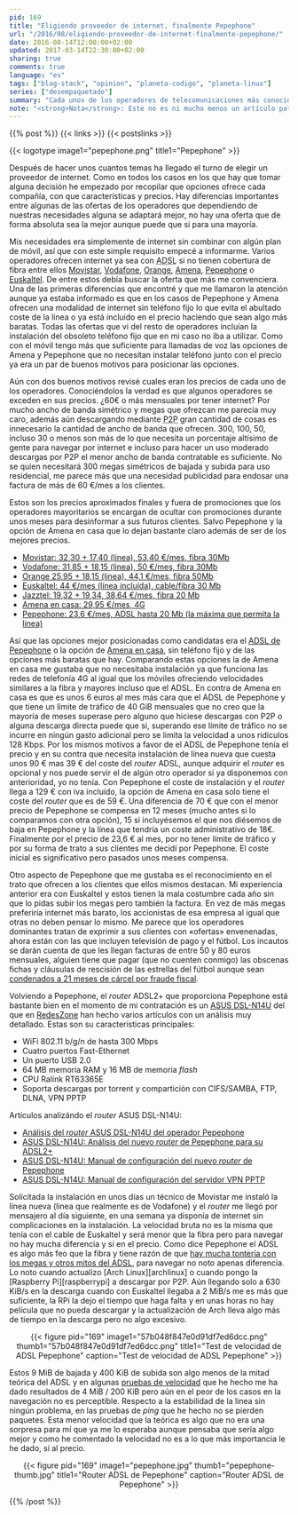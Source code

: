 ```yaml
---
pid: 169
title: "Eligiendo proveedor de internet, finalmente Pepephone"
url: "/2016/08/eligiendo-proveedor-de-internet-finalmente-pepephone/"
date: 2016-08-14T12:00:00+02:00
updated: 2017-03-14T22:30:00+02:00
sharing: true
comments: true
language: "es"
tags: ["blog-stack", "opinion", "planeta-codigo", "planeta-linux"]
series: ["desempaquetado"]
summary: "Cada unos de los operadores de telecomunicaciones más conocidos e importantes ofrecen internet ya sean con fibra óptica, ADSL o incluso 4G. Junto con la forma de ofrecer internet que en la mayoría es mediante fibra las diferencias están en el precio y las diferencias son significativas. En este artículo comentaré que opciones he barajado y por cual me he decidido finalmente."
note: "<strong>Nota</strong>: Este no es ni mucho menos un artículo patrocinado encubierto. Simplemente es mi experiencia en la búsqueda de un proveedor de internet y como cliente."
---
```


{{% post %}}
{{< links >}}
{{< postslinks >}}

{{< logotype image1="pepephone.png" title1="Pepephone" >}}

Después de hacer unos cuantos temas ha llegado el turno de elegir un proveedor de internet. Como en todos los casos en los que hay que tomar alguna decisión he empezado por recopilar que opciones ofrece cada compañía, con que características y precios. Hay diferencias importantes entre algunas de las ofertas de los operadores que dependiendo de nuestras necesidades alguna se adaptará mejor, no hay una oferta que de forma absoluta sea la mejor aunque puede que si para una mayoría.

Mis necesidades era simplemente de internet sin combinar con algún plan de móvil, así que con este simple requisito empecé a informarme. Varios operadores ofrecen internet ya sea con <abbr title="Asymmetric Digital Subscriber Line">ADSL</abbr> si no tienen cobertura de fibra entre ellos [Movistar](http://www.movistar.es/), [Vodafone](http://www.vodafone.es), [Orange](http://www.orange.es/), [Amena](http://www.amena.com/), [Pepephone](http://www.pepephone.com/) o [Euskaltel](http://www.euskaltel.com). De entre estos debía buscar la oferta que más me convenciera. Una de las primeras diferencias que encontré y que me llamaron la atención aunque ya estaba informado es que en los casos de Pepephone y Amena ofrecen una modalidad de internet sin teléfono fijo lo que evita el abultado coste de la línea o ya está incluido en el precio haciendo que sean algo más baratas. Todas las ofertas que vi del resto de operadores incluían la instalación del obsoleto teléfono fijo que en mi caso no iba a utilizar. Como con el móvil tengo más que suficiente para llamadas de voz las opciones de Amena y Pepephone que no necesitan instalar teléfono junto con el precio ya era un par de buenos motivos para posicionar las opciones.

Aún con dos buenos motivos revisé cuales eran los precios de cada uno de los operadores. Conociéndolos la verdad es que algunos operadores se exceden en sus precios. ¿60€ o más mensuales por tener internet? Por mucho ancho de banda simétrico y megas que ofrezcan me parecía muy caro, además aún descargando mediante <abbr title="Peer-to-peer">P2P</abbr> gran cantidad de cosas es innecesario la cantidad de ancho de banda que ofrecen. 300, 100, 50, incluso 30 o menos son más de lo que necesita un porcentaje altísimo de gente para navegar por internet e incluso para hacer un uso moderado descargas por P2P el menor ancho de banda contratable es suficiente. No se quien necesitará 300 megas simétricos de bajada y subida para uso residencial, me parece más que una necesidad publicidad para endosar una factura de más de 60 €/mes a los clientes.

Estos son los precios aproximados finales y fuera de promociones que los operadores mayoritarios se encargan de ocultar con promociones durante unos meses para desinformar a sus futuros clientes. Salvo Pepephone y la opción de Amena en casa que lo dejan bastante claro además de ser de los mejores precios.

* [Movistar: 32,30 + 17,40 (linea), 53,40 €/mes, fibra 30Mb](http://www.movistar.es/particulares/internet/adsl-fibra-optica?pid=PA-home-NuestrosProductos-2)
* [Vodafone: 31,85 + 18,15 (linea), 50 €/mes, fibra 30Mb](https://www.vodafone.es/tienda/particulares/es/internet-y-fijo/tarifas-cobertura-fibra-adsl/?mostrarGE=true)
* [Orange 25,95 + 18,15 (linea), 44,1 €/mes, fibra 50Mb](http://internet.orange.es/adsl/)
* [Euskaltel: 44 €/mes (línea incluída), cable/fibra 30 Mb](http://www.euskaltel.com/CanalOnline/particulares/tienda/fijo/modalidades-internet)
* [Jazztel: 19,32 + 19,34, 38,64 €/mes, fibra 20 Mb](https://www.jazztel.com/internet/fibra.html)
* [Amena en casa: 29,95 €/mes, 4G](http://www.amena.com/tarifas/)
* [Pepephone: 23,6 €/mes, ADSL hasta 20 Mb (la máxima que permita la linea)](http://www.pepephone.com/adsl)

Así que las opciones mejor posicionadas como candidatas era el [ADSL de Pepephone](https://www.pepephone.com/adsl) o la opción de [Amena en casa](http://tiendaonline2.amena.com/tarifas/amena-en-casa), sin teléfono fijo y de las opciones más baratas que hay. Comparando estas opciones la de Amena en casa me gustaba que no necesitaba instalación ya que funciona las redes de telefonía 4G al igual que los móviles ofreciendo velocidades similares a la fibra y mayores incluso que el ADSL. En contra de Amena en casa es que es unos 6 euros al mes más cara que el ADSL de Pepephone y que tiene un límite de tráfico de 40 GiB mensuales que no creo que la mayoría de meses superase pero alguno que hiciese descargas con P2P o alguna descarga directa puede que si, superando ese límite de tráfico no se incurre en ningún gasto adicional pero se limita la velocidad a unos ridículos 128 Kbps. Por los mismos motivos a favor de el ADSL de Pepephone tenía el precio y en su contra que necesita instalación de línea nueva que cuesta unos 90 € mas 39 € del coste del _router_ ADSL, aunque adquirir el _router_ es opcional y nos puede servir el de algún otro operador si ya disponemos con anterioridad, yo no tenía. Con Pepephone el coste de instalación y el _router_ llega a 129 € con iva incluido, la opción de Amena en casa solo tiene el coste del _router_ que es de 59 €. Una diferencia de 70 € que con el menor precio de Pepephone se compensa en 12 meses (mucho antes si lo comparamos con otra opción), 15 si incluyésemos el que nos diésemos de baja en Pepephone y la línea que tendría un coste administrativo de 18€. Finalmente por el precio de 23,6 € al mes, por no tener límite de tráfico y por su forma de trato a sus clientes me decidí por Pepephone. El coste inicial es significativo pero pasados unos meses compensa.

Otro aspecto de Pepephone que me gustaba es el reconocimiento en el trato que ofrecen a los clientes que ellos mismos destacan. Mi experiencia anterior era con Euskaltel y estos tienen la mala costumbre cada año sin que lo pidas subir los megas pero también la factura. En vez de más megas preferiría internet más barato, los accionistas de esa empresa al igual que otras no deben pensar lo mismo. Me parece que los operadores dominantes tratan de exprimir a sus clientes con «ofertas» envenenadas, ahora están con las que incluyen televisión de pago y el fútbol. Los incautos se darán cuenta de que les llegan facturas de entre 50 y 80 euros mensuales, alguien tiene que pagar (que no cuenten conmigo) las obscenas fichas y cláusulas de rescisión de las estrellas del fútbol aunque sean [condenados a 21 meses de cárcel por fraude fiscal](http://www.eldiario.es/catalunya/Messi-condenados-carcel-fraude-fiscal_0_534396864.html).

Volviendo a Pepephone, el _router_ ADSL2+ que proporciona Pepephone está bastante bien en el momento de mi contratación es un [ASUS DSL-N14U](https://www.asus.com/es/Networking/DSLN14U/) del que en [RedesZone](http://www.redeszone.net/) han hecho varios artículos con un análisis muy detallado. Estas son su características principales:

* WiFi 802.11 b/g/n de hasta 300 Mbps
* Cuatro puertos Fast-Ethernet
* Un puerto USB 2.0
* 64 MB memoria RAM y 16 MB de memoria _flash_
* CPU Ralink RT63365E
* Soporta descargas por torrent y compartición con CIFS/SAMBA, FTP, DLNA, VPN PPTP

Artículos analizándo el _router_ ASUS DSL-N14U:

* [Análisis del _router_ ASUS DSL-N14U del operador Pepephone](http://www.redeszone.net/2016/07/25/analisis-del-router-asus-dsl-n14u-del-operador-pepephone/)
* [ASUS DSL-N14U: Análisis del nuevo _router_ de Pepephone para su ADSL2+](http://www.redeszone.net/pepephone/asus-dsl-n14u-analisis/)
* [ASUS DSL-N14U: Manual de configuración del nuevo _router_ de Pepephone](http://www.redeszone.net/pepephone/asus-dsl-n14u-manual-configuracion/)
* [ASUS DSL-N14U: Manual de configuración del servidor VPN PPTP](http://www.redeszone.net/pepephone/asus-dsl-n14u-manual-servidor-vpn-pptp/)

Solicitada la instalación en unos días un técnico de Movistar me instaló la línea nueva (linea que realmente es de Vodafone) y el _router_ me llegó por mensajero al día siguiente, en una semana ya disponía de internet sin complicaciones en la instalación. La velocidad bruta no es la misma que tenía con el cable de Euskaltel y será menor que la fibra pero para navegar no hay mucha diferencia y si en el precio. Como dice Pepephone el ADSL es algo más feo que la fibra y tiene razón de que [hay mucha tontería con los megas y otros mitos del ADSL](http://blog.pepephone.com/index.php/5-verdades-muy-largas-sobre-el-adsl/), para navegar no noto apenas diferencia. Lo noto cuando actualizo [Arch Linux][archlinux] o cuando pongo la [Raspberry Pi][raspberrypi] a descargar por P2P. Aún llegando solo a 630 KiB/s en la descarga cuando con Euskaltel llegaba a 2 MiB/s me es más que suficiente, la RPi la dejo el tiempo que haga falta y en unas horas no hay película que no pueda descargar y la actualización de Arch lleva algo más de tiempo en la descarga pero no algo excesivo.

<div class="media" style="text-align: center;">
    {{< figure pid="169"
        image1="57b048f847e0d91df7ed6dcc.png" thumb1="57b048f847e0d91df7ed6dcc.png" title1="Test de velocidad de ADSL Pepephone"
        caption="Test de velocidad de ADSL Pepephone" >}}
</div>

Estos 9 MiB de bajada y 400 KiB de subida son algo menos de la mitad teórica del ADSL y en algunas [pruebas de velocidad](http://www.testdevelocidad.es/) que he hecho me ha dado resultados de 4 MiB / 200 KiB pero aún en el peor de los casos en la navegación no es perceptible. Respecto a la estabilidad de la linea sin ningún problema, en las pruebas de _ping_ que he hecho no se pierden paquetes. Esta menor velocidad que la teórica es algo que no era una sorpresa para mí que ya me lo esperaba aunque pensaba que sería algo mejor y como he comentado la velocidad no es a lo que más importancia le he dado, si al precio.

<div class="media" style="text-align: center;">
    {{< figure pid="169"
        image1="pepephone.jpg" thumb1="pepephone-thumb.jpg" title1="Router ADSL de Pepephone"
        caption="Router ADSL de Pepephone" >}}
</div>

{{% /post %}}
